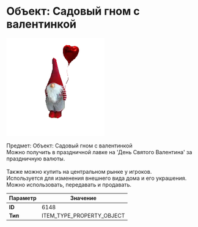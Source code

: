 # Объект: Садовый гном с валентинкой

![Item Image](../img/6148.webp?raw=true)

Предмет: Объект: Садовый гном с валентинкой<br>Можно получить в праздничной лавке на 'День Святого Валентина' за праздничную валюты.<br><br>Также можно купить на центральном рынке у игроков.<br>Используется для изменения внешнего вида дома и его украшения.<br>Можно использовать, передавать и продавать.


| Параметр | Значение |
|----------|----------|
| **ID** | 6148 |
| **Тип** | ITEM_TYPE_PROPERTY_OBJECT |

